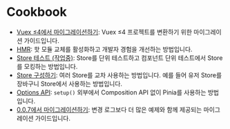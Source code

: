 # Cookbook

- [Vuex ≤4에서 마이그레이션하기](./migration-vuex.md): Vuex ≤4 프로젝트를 변환하기 위한 마이그레이션 가이드입니다.
- [HMR](./hot-module-replacement.md): 핫 모듈 교체를 활성화하고 개발자 경험을 개선하는 방법입니다.
- [Store 테스트 (작업중)](./testing.md): Store를 단위 테스트하고 컴포넌트 단위 테스트에서 Store를 모킹하는 방법입니다.
- [Store 구성하기](./composing-stores.md): 여러 Store를 교차 사용하는 방법입니다. 예를 들어 유저 Store를 장바구니 Store에서 사용하는 방법입니다.
- [Options API](./options-api.md): `setup()` 외부에서 Composition API 없이 Pinia를 사용하는 방법입니다.
- [0.0.7에서 마이그레이션하기](./migration-0-0-7.md): 변경 로그보다 더 많은 예제와 함께 제공되는 마이그레이션 가이드입니다.
